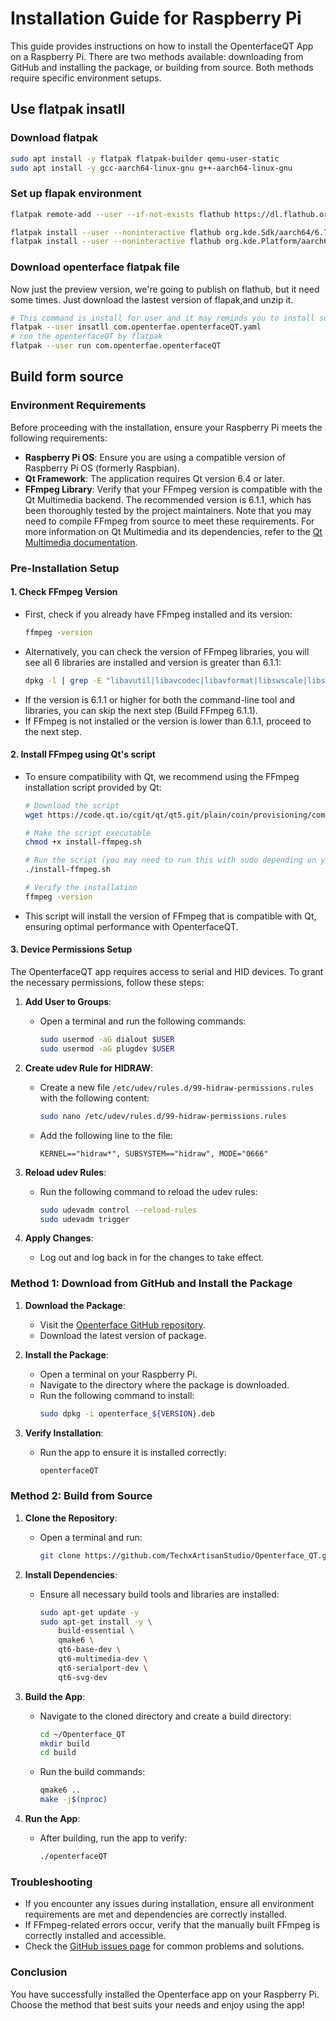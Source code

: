 # Installation Guide for Raspberry Pi

This guide provides instructions on how to install the OpenterfaceQT App on a Raspberry Pi. There are two methods available: downloading from GitHub and installing the package, or building from source. Both methods require specific environment setups.

## Use flatpak insatll
### Download flatpak
```sh
sudo apt install -y flatpak flatpak-builder qemu-user-static
sudo apt install -y gcc-aarch64-linux-gnu g++-aarch64-linux-gnu
```
### Set up flapak environment
```sh
flatpak remote-add --user --if-not-exists flathub https://dl.flathub.org/repo/flathub.flatpakrepo

flatpak install --user --noninteractive flathub org.kde.Sdk/aarch64/6.7
flatpak install --user --noninteractive flathub org.kde.Platform/aarch64/6.7
```

### Download openterface flatpak file
Now just the preview version, we're going to publish on flathub, but it need some times.
Just download the lastest version of flapak,and unzip it.
```sh 
# This command is install for user and it may reminds you to install some pkg, just insatll it.
flatpak --user insatll com.openterfae.openterfaceQT.yaml
# run the openterfaceQT by flatpak
flatpak --user run com.openterfae.openterfaceQT
```

## Build form source
### Environment Requirements

Before proceeding with the installation, ensure your Raspberry Pi meets the following requirements:

- **Raspberry Pi OS**: Ensure you are using a compatible version of Raspberry Pi OS (formerly Raspbian).
- **Qt Framework**: The application requires Qt version 6.4 or later.
- **FFmpeg Library**: Verify that your FFmpeg version is compatible with the Qt Multimedia backend. The recommended version is 6.1.1, which has been thoroughly tested by the project maintainers. Note that you may need to compile FFmpeg from source to meet these requirements. For more information on Qt Multimedia and its dependencies, refer to the [Qt Multimedia documentation](https://doc.qt.io/qt-6.5/qtmultimedia-index.html).

### Pre-Installation Setup

#### 1. Check FFmpeg Version
   - First, check if you already have FFmpeg installed and its version:
     ```bash
     ffmpeg -version
     ```
   - Alternatively, you can check the version of FFmpeg libraries, you will see all 6 libraries are installed and version is greater than 6.1.1:
     ```bash
     dpkg -l | grep -E "libavutil|libavcodec|libavformat|libswscale|libswresample|libpostproc"
     ```
   - If the version is 6.1.1 or higher for both the command-line tool and libraries, you can skip the next step (Build FFmpeg 6.1.1).
   - If FFmpeg is not installed or the version is lower than 6.1.1, proceed to the next step.
#### 2. Install FFmpeg using Qt's script
   - To ensure compatibility with Qt, we recommend using the FFmpeg installation script provided by Qt:
     ```bash
     # Download the script
     wget https://code.qt.io/cgit/qt/qt5.git/plain/coin/provisioning/common/linux/install-ffmpeg.sh?h=6.4.3 -O install-ffmpeg.sh
     
     # Make the script executable
     chmod +x install-ffmpeg.sh
     
     # Run the script (you may need to run this with sudo depending on your system configuration)
     ./install-ffmpeg.sh
     
     # Verify the installation
     ffmpeg -version
     ```
   - This script will install the version of FFmpeg that is compatible with Qt, ensuring optimal performance with OpenterfaceQT.

#### 3. Device Permissions Setup

The OpenterfaceQT app requires access to serial and HID devices. To grant the necessary permissions, follow these steps:

1. **Add User to Groups**:
   - Open a terminal and run the following commands:
     ```bash
     sudo usermod -aG dialout $USER
     sudo usermod -aG plugdev $USER
     ```

2. **Create udev Rule for HIDRAW**:
   - Create a new file `/etc/udev/rules.d/99-hidraw-permissions.rules` with the following content:
     ```bash
     sudo nano /etc/udev/rules.d/99-hidraw-permissions.rules
     ```
   - Add the following line to the file:
     ```
     KERNEL=="hidraw*", SUBSYSTEM=="hidraw", MODE="0666"
     ```

3. **Reload udev Rules**:
   - Run the following command to reload the udev rules:
     ```bash
     sudo udevadm control --reload-rules
     sudo udevadm trigger
     ```

4. **Apply Changes**:
   - Log out and log back in for the changes to take effect.

### Method 1: Download from GitHub and Install the Package

1. **Download the Package**:
   - Visit the [Openterface GitHub repository](https://github.com/TechxArtisanStudio/Openterface_QT/releases).
   - Download the latest version of package.

2. **Install the Package**:
   - Open a terminal on your Raspberry Pi.
   - Navigate to the directory where the package is downloaded.
   - Run the following command to install:
     ```bash
     sudo dpkg -i openterface_${VERSION}.deb
     ```

3. **Verify Installation**:
   - Run the app to ensure it is installed correctly:
     ```bash
     openterfaceQT
     ```

### Method 2: Build from Source

1. **Clone the Repository**:
   - Open a terminal and run:
     ```bash
     git clone https://github.com/TechxArtisanStudio/Openterface_QT.git
     ```

2. **Install Dependencies**:
   - Ensure all necessary build tools and libraries are installed:
     ```bash
     sudo apt-get update -y
     sudo apt-get install -y \
         build-essential \
         qmake6 \
         qt6-base-dev \
         qt6-multimedia-dev \
         qt6-serialport-dev \
         qt6-svg-dev
     ```

3. **Build the App**:
   - Navigate to the cloned directory and create a build directory:
     ```bash
     cd ~/Openterface_QT
     mkdir build
     cd build
     ```
   - Run the build commands:
     ```bash
     qmake6 ..
     make -j$(nproc)
     ```

4. **Run the App**:
   - After building, run the app to verify:
     ```bash
     ./openterfaceQT
     ```

### Troubleshooting

- If you encounter any issues during installation, ensure all environment requirements are met and dependencies are correctly installed.
- If FFmpeg-related errors occur, verify that the manually built FFmpeg is correctly installed and accessible.
- Check the [GitHub issues page](https://github.com/your-repo/openterface/issues) for common problems and solutions.

### Conclusion

You have successfully installed the Openterface app on your Raspberry Pi. Choose the method that best suits your needs and enjoy using the app!
